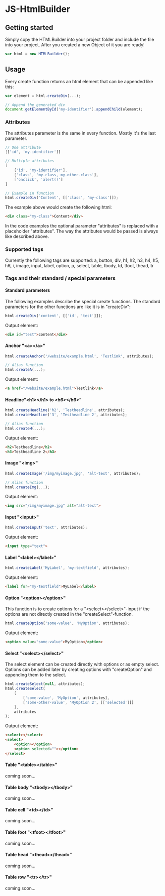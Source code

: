 # JS-HtmlBuilder

## Getting started
Simply copy the HTMLBuilder into your project folder and include the file into your project. After you created a new Object of it you are ready!
```javascript
var html = new HTMLBuilder();
```

## Usage
Every create function returns an html element that can be appended like this:
```javascript
var element = html.createDiv(...);

// Append the generated div
document.getElementById('my-identifier').appendChild(element);
```

### Attributes
The attributes parameter is the same in every function.
Mostly it's the last parameter.
```javascript
// One attribute
[['id', 'my-identifier']]

// Multiple attributes
[
	['id', 'my-identifier'],
	['class', 'my-class, my-other-class'],
	['onclick', 'alert()']
]

// Example in function
html.createDiv('Content', [['class', 'my-class']]);
```
The example above would create the following html:
```html
<div class="my-class">Content</div>
```
In the code examples the optional parameter "attributes" is replaced with a placeholder "attributes".
The way the attributes would be passed is always like described above.

### Supported tags
Currently the following tags are supported:
a, button, div, h1, h2, h3, h4, h5, h6, i, image, input, label, option, p, select, table, tbody, td, tfoot, thead, tr

### Tags and their standard / special parameters

#### Standard parameters
The following examples describe the special create functions.
The standard parameters for the other functions are like it is in "createDiv":
```javascript
html.createDiv('content', [['id', 'test']]);
```
Output element:
```html
<div id="test">content</div>
```

#### Anchor "&lt;a&gt;&lt;/a&gt;"
```javascript
html.createAnchor('/website/example.html', 'Testlink', attributes);

// Alias function
html.createA(...);
```
Output element:
```html
<a href="/website/example.html">Testlink</a>
```

#### Headline"&lt;h1&gt;&lt;/h1&gt; to &lt;h6&gt;&lt;/h6&gt;"
```javascript
html.createHeadline('h2', 'Testheadline', attributes);
html.createHeadline('3', 'Testheadline 2', attributes);

// Alias function
html.createH(...);
```
Output element:
```html
<h2>Testheadline</h2>
<h3>Testheadline 2</h3>
```

#### Image "&lt;img&gt;"
```javascript
html.createImage('/img/myimage.jpg', 'alt-text', attributes);

// Alias function
html.createImg(...);
```
Output element:
```html
<img src="/img/myimage.jpg" alt="alt-text">
```

#### Input "&lt;input&gt;"
```javascript
html.createInput('text', attributes);
```
Output element:
```html
<input type="text">
```

#### Label "&lt;label&gt;&lt;/label&gt;"
```javascript
html.createLabel('MyLabel', 'my-textfield', attributes);
```
Output element:
```html
<label for="my-textfield">MyLabel</label>
```

#### Option "&lt;option&gt;&lt;/option&gt;"
This function is to create options for a "&lt;select&gt;&lt;/select&gt;"-input if the options are not directly created in the "createSelect"-function.
```javascript
html.createOption('some-value', 'MyOption', attributes);
```
Output element:
```html
<option value="some-value">MyOption</option>
```

#### Select "&lt;select&gt;&lt;/select&gt;"
The select element can be created directly with options or as empty select.
Options can be added later by creating options with "createOption" and appending them to the select.
```javascript
html.createSelect(null, attributes);
html.createSelect(
	[
		['some-value', 'MyOption', attributes],
		['some-other-value', 'MyOption 2', [['selected']]]
	],
	attributes
);
```
Output element:
```html
<select></select>
<select>
	<option></option>
	<option selected=""></option>
</select>
```

#### Table "&lt;table&gt;&lt;/table&gt;"
coming soon...
#### Table body "&lt;tbody&gt;&lt;/tbody&gt;"
coming soon...
#### Table cell "&lt;td&gt;&lt;/td&gt;"
coming soon...
#### Table foot "&lt;tfoot&gt;&lt;/tfoot&gt;"
coming soon...
#### Table head "&lt;thead&gt;&lt;/thead&gt;"
coming soon...
#### Table row "&lt;tr&gt;&lt;/tr&gt;"
coming soon...